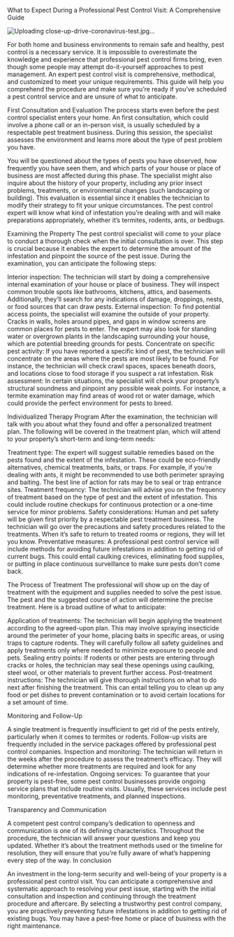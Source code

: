 What to Expect During a Professional Pest Control Visit: A Comprehensive Guide

![Uploading close-up-drive-coronavirus-test.jpg…]()

For both home and business environments to remain safe and healthy, pest control is a necessary service. It is impossible to overestimate the knowledge and experience that professional pest control firms bring, even though some people may attempt do-it-yourself approaches to pest management. An expert pest control visit is comprehensive, methodical, and customized to meet your unique requirements. This guide will help you comprehend the procedure and make sure you’re ready if you’ve scheduled a pest control service and are unsure of what to anticipate.

First Consultation and Evaluation
The process starts even before the pest control specialist enters your home. An first consultation, which could involve a phone call or an in-person visit, is usually scheduled by a respectable pest treatment business. During this session, the specialist assesses the environment and learns more about the type of pest problem you have.

You will be questioned about the types of pests you have observed, how frequently you have seen them, and which parts of your house or place of business are most affected during this phase. The specialist might also inquire about the history of your property, including any prior insect problems, treatments, or environmental changes (such landscaping or building).
This evaluation is essential since it enables the technician to modify their strategy to fit your unique circumstances. The pest control expert will know what kind of infestation you’re dealing with and will make preparations appropriately, whether it’s termites, rodents, ants, or bedbugs.

Examining the Property
The pest control specialist will come to your place to conduct a thorough check when the initial consultation is over. This step is crucial because it enables the expert to determine the amount of the infestation and pinpoint the source of the pest issue.
During the examination, you can anticipate the following steps:

Interior inspection: The technician will start by doing a comprehensive internal examination of your house or place of business. They will inspect common trouble spots like bathrooms, kitchens, attics, and basements. Additionally, they’ll search for any indications of damage, droppings, nests, or food sources that can draw pests.
External inspection: To find potential access points, the specialist will examine the outside of your property. Cracks in walls, holes around pipes, and gaps in window screens are common places for pests to enter. The expert may also look for standing water or overgrown plants in the landscaping surrounding your house, which are potential breeding grounds for pests.
Concentrate on specific pest activity: If you have reported a specific kind of pest, the technician will concentrate on the areas where the pests are most likely to be found. For instance, the technician will check crawl spaces, spaces beneath doors, and locations close to food storage if you suspect a rat infestation.
Risk assessment: In certain situations, the specialist will check your property’s structural soundness and pinpoint any possible weak points. For instance, a termite examination may find areas of wood rot or water damage, which could provide the perfect environment for pests to breed.

Individualized Therapy Program
After the examination, the technician will talk with you about what they found and offer a personalized treatment plan. The following will be covered in the treatment plan, which will attend to your property’s short-term and long-term needs:

Treatment type: The expert will suggest suitable remedies based on the pests found and the extent of the infestation. These could be eco-friendly alternatives, chemical treatments, baits, or traps. For example, if you’re dealing with ants, it might be recommended to use both perimeter spraying and baiting. The best line of action for rats may be to seal or trap entrance sites.
Treatment frequency: The technician will advise you on the frequency of treatment based on the type of pest and the extent of infestation. This could include routine checkups for continuous protection or a one-time service for minor problems.
Safety considerations: Human and pet safety will be given first priority by a respectable pest treatment business. The technician will go over the precautions and safety procedures related to the treatments. When it’s safe to return to treated rooms or regions, they will let you know.
Preventative measures: A professional pest control service will include methods for avoiding future infestations in addition to getting rid of current bugs. This could entail caulking crevices, eliminating food supplies, or putting in place continuous surveillance to make sure pests don’t come back.

The Process of Treatment
The professional will show up on the day of treatment with the equipment and supplies needed to solve the pest issue. The pest and the suggested course of action will determine the precise treatment. Here is a broad outline of what to anticipate:

Application of treatments: The technician will begin applying the treatment according to the agreed-upon plan. This may involve spraying insecticide around the perimeter of your home, placing baits in specific areas, or using traps to capture rodents. They will carefully follow all safety guidelines and apply treatments only where needed to minimize exposure to people and pets.
Sealing entry points: If rodents or other pests are entering through cracks or holes, the technician may seal these openings using caulking, steel wool, or other materials to prevent further access.
Post-treatment instructions: The technician will give thorough instructions on what to do next after finishing the treatment. This can entail telling you to clean up any food or pet dishes to prevent contamination or to avoid certain locations for a set amount of time.

Monitoring and Follow-Up

A single treatment is frequently insufficient to get rid of the pests entirely, particularly when it comes to termites or rodents. Follow-up visits are frequently included in the service packages offered by professional pest control companies.
Inspection and monitoring: The technician will return in the weeks after the procedure to assess the treatment’s efficacy. They will determine whether more treatments are required and look for any indications of re-infestation.
Ongoing services: To guarantee that your property is pest-free, some pest control businesses provide ongoing service plans that include routine visits. Usually, these services include pest monitoring, preventative treatments, and planned inspections.

Transparency and Communication

A competent pest control company’s dedication to openness and communication is one of its defining characteristics. Throughout the procedure, the technician will answer your questions and keep you updated. Whether it’s about the treatment methods used or the timeline for resolution, they will ensure that you’re fully aware of what’s happening every step of the way.
In conclusion

An investment in the long-term security and well-being of your property is a professional pest control visit. You can anticipate a comprehensive and systematic approach to resolving your pest issue, starting with the initial consultation and inspection and continuing through the treatment procedure and aftercare. By selecting a trustworthy pest control company, you are proactively preventing future infestations in addition to getting rid of existing bugs. You may have a pest-free home or place of business with the right maintenance.

